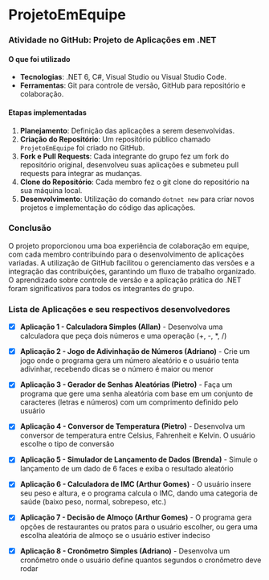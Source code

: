 # ProjetoEmEquipe

 ### Atividade no GitHub: Projeto de Aplicações em .NET
 
 #### O que foi utilizado
- **Tecnologias**: .NET 6, C#, Visual Studio ou Visual Studio Code.
- **Ferramentas**: Git para controle de versão, GitHub para repositório e colaboração.

#### Etapas implementadas
1. **Planejamento**: Definição das aplicações a serem desenvolvidas.
2. **Criação do Repositório**: Um repositório público chamado `ProjetoEmEquipe` foi criado no GitHub.
3. **Fork e Pull Requests**: Cada integrante do grupo fez um fork do repositório original, desenvolveu suas aplicações e submeteu pull requests para integrar as mudanças.
4. **Clone do Repositório**: Cada membro fez o git clone do repositório na sua máquina local.
5. **Desenvolvimento**: Utilização do comando `dotnet new` para criar novos projetos e implementação do código das aplicações.

### Conclusão
O projeto proporcionou uma boa experiência de colaboração em equipe, com cada membro contribuindo para o desenvolvimento de aplicações variadas. A utilização de GitHub facilitou o gerenciamento das versões e a integração das contribuições, garantindo um fluxo de trabalho organizado. O aprendizado sobre controle de versão e a aplicação prática do .NET foram significativos para todos os integrantes do grupo.

### Lista de Aplicações e seu respectivos desenvolvedores
- [x] **Aplicação 1 - Calculadora Simples (Allan)** - Desenvolva uma calculadora que peça dois números e uma operação (+, -, *, /)
- [x] **Aplicação 2 - Jogo de Adivinhação de Números (Adriano)** - Crie um jogo onde o programa gera um número aleatório e o usuário tenta adivinhar, recebendo dicas se o número é maior ou menor
- [x] **Aplicação 3 - Gerador de Senhas Aleatórias (Pietro)** - Faça um programa que gere uma senha aleatória com base em um conjunto de caracteres (letras e números) com um comprimento definido pelo usuário
- [x] **Aplicação 4 - Conversor de Temperatura (Pietro)** - Desenvolva um conversor de temperatura entre Celsius, Fahrenheit e Kelvin. O usuário escolhe o tipo de conversão
- [x] **Aplicação 5 - Simulador de Lançamento de Dados (Brenda)** - Simule o lançamento de um dado de 6 faces e exiba o resultado aleatório
- [x] **Aplicação 6 - Calculadora de IMC (Arthur Gomes)** - O usuário insere seu peso e altura, e o programa calcula o IMC, dando uma categoria de saúde (baixo peso, normal, sobrepeso, etc.)
- [x] **Aplicação 7 - Decisão de Almoço (Arthur Gomes)** -  O programa gera opções de restaurantes ou pratos para o usuário escolher, ou gera uma escolha aleatória de almoço se o usuário estiver indeciso
- [x] **Aplicação 8 - Cronômetro Simples (Adriano)** - Desenvolva um cronômetro onde o usuário define quantos segundos o cronômetro deve rodar 

